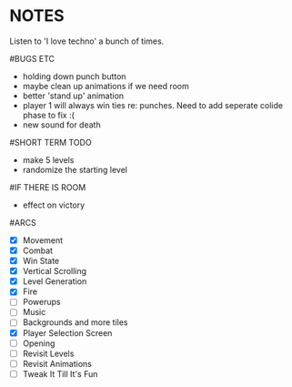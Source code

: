 NOTES
=====

  Listen to 'I love techno' a bunch of times.

#BUGS ETC
- holding down punch button
- maybe clean up animations if we need room
- better 'stand up' animation
- player 1 will always win ties re: punches. Need to add seperate colide phase to fix :(
- new sound for death

#SHORT TERM TODO 
- make 5 levels
- randomize the starting level

#IF THERE IS ROOM
- effect on victory

#ARCS
- [x] Movement
- [x] Combat
- [x] Win State
- [x] Vertical Scrolling
- [x] Level Generation
- [x] Fire
- [ ] Powerups
- [ ] Music
- [ ] Backgrounds and more tiles
- [x] Player Selection Screen
- [ ] Opening
- [ ] Revisit Levels
- [ ] Revisit Animations
- [ ] Tweak It Till It's Fun
